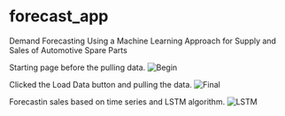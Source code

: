 # forecast_app
Demand Forecasting Using a Machine Learning Approach for Supply and Sales of Automotive Spare Parts

Starting page before the pulling data.
![Begin](https://github.com/zeynepdilara/forecast_app/assets/74096232/3a2035e0-7730-4236-a2be-40660e3d2d4a)

Clicked the Load Data button and pulling the data. 
![Final](https://github.com/zeynepdilara/forecast_app/assets/74096232/bd9b4dc1-5c7e-4ea6-95a9-43a6c282a04b)

Forecastin sales based on time series and LSTM algorithm. 
![LSTM](https://github.com/zeynepdilara/forecast_app/assets/74096232/2b1e58e4-1d55-483e-a422-348810a51447)

